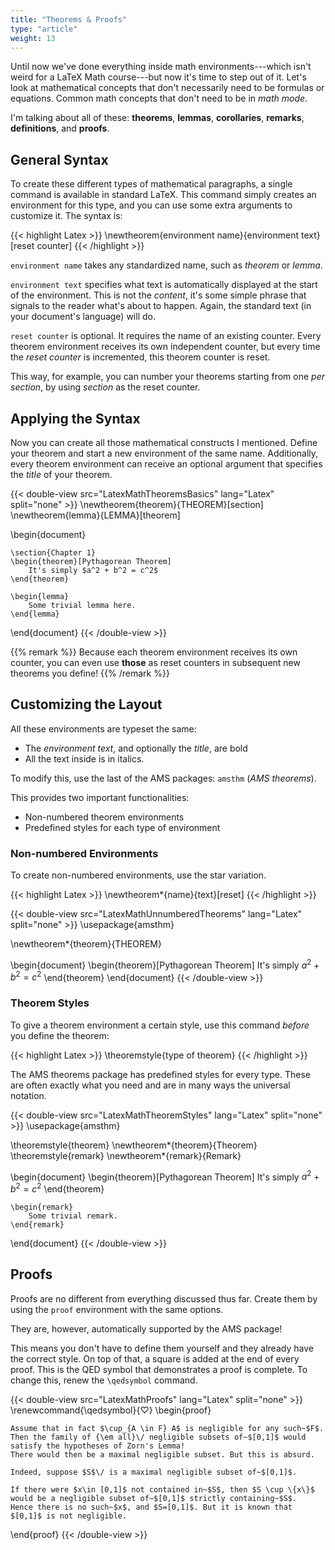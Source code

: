 ```yaml
---
title: "Theorems & Proofs"
type: "article"
weight: 13
---
```


Until now we've done everything inside math environments---which isn't weird for a LaTeX Math course---but now it's time to step out of it. Let's look at mathematical concepts that don't necessarily need to be formulas or equations. Common math concepts that don't need to be in _math mode_.

I'm talking about all of these: **theorems**, **lemmas**, **corollaries**, **remarks**, **definitions**, and **proofs**.

## General Syntax

To create these different types of mathematical paragraphs, a single command is available in standard LaTeX. This command simply creates an environment for this type, and you can use some extra arguments to customize it. The syntax is:

{{< highlight Latex >}}
\newtheorem{environment name}{environment text}[reset counter]
{{< /highlight >}}

`environment name` takes any standardized name, such as *theorem* or *lemma*.

`environment text` specifies what text is automatically displayed at the start of the environment. This is not the _content_, it's some simple phrase that signals to the reader what's about to happen. Again, the standard text (in your document's language) will do.

`reset counter` is optional. It requires the name of an existing counter. Every theorem environment receives its own independent counter, but every time the *reset counter* is incremented, this theorem counter is reset. 

This way, for example, you can number your theorems starting from one _per section_, by using *section* as the reset counter.

## Applying the Syntax

Now you can create all those mathematical constructs I mentioned. Define your theorem and start a new environment of the same name. Additionally, every theorem environment can receive an optional argument that specifies the _title_ of your theorem.

{{< double-view src="LatexMathTheoremsBasics" lang="Latex" split="none" >}}
\newtheorem{theorem}{THEOREM}[section]
\newtheorem{lemma}{LEMMA}[theorem]

\begin{document}

    \section{Chapter 1}
    \begin{theorem}[Pythagorean Theorem]
        It's simply $a^2 + b^2 = c^2$
    \end{theorem}

    \begin{lemma}
        Some trivial lemma here.
    \end{lemma}

\end{document}
{{< /double-view >}}

{{% remark %}}
Because each theorem environment receives its own counter, you can even use **those** as reset counters in subsequent new theorems you define!
{{% /remark %}}

## Customizing the Layout

All these environments are typeset the same: 

* The *environment text*, and optionally the *title*, are bold
* All the text inside is in italics. 

To modify this, use the last of the AMS packages: `amsthm` (*AMS theorems*). 

This provides two important functionalities: 

* Non-numbered theorem environments
* Predefined styles for each type of environment

### Non-numbered Environments

To create non-numbered environments, use the star variation.

{{< highlight Latex >}}
\newtheorem*{name}{text}[reset]
{{< /highlight >}}

{{< double-view src="LatexMathUnnumberedTheorems" lang="Latex" split="none" >}}
\usepackage{amsthm}

\newtheorem*{theorem}{THEOREM}

\begin{document}
    \begin{theorem}[Pythagorean Theorem]
        It's simply $a^2 + b^2 = c^2$
    \end{theorem}
\end{document}
{{< /double-view >}}

### Theorem Styles

To give a theorem environment a certain style, use this command _before_ you define the theorem:

{{< highlight Latex >}}
\theoremstyle{type of theorem}
{{< /highlight >}}

The AMS theorems package has predefined styles for every type. These are often exactly what you need and are in many ways the universal notation.

{{< double-view src="LatexMathTheoremStyles" lang="Latex" split="none" >}}
\usepackage{amsthm}

\theoremstyle{theorem}
\newtheorem*{theorem}{Theorem}
\theoremstyle{remark}
\newtheorem*{remark}{Remark}

\begin{document}
    \begin{theorem}[Pythagorean Theorem]
        It's simply $a^2 + b^2 = c^2$
    \end{theorem}

    \begin{remark}
        Some trivial remark.
    \end{remark}
\end{document}
{{< /double-view >}}

## Proofs

Proofs are no different from everything discussed thus far. Create them by using the `proof` environment with the same options.

They are, however, automatically supported by the AMS package! 

This means you don't have to define them yourself and they already have the correct style. On top of that, a square is added at the end of every proof. This is the QED symbol that demonstrates a proof is complete. To change this, renew the `\qedsymbol` command.

{{< double-view src="LatexMathProofs" lang="Latex" split="none" >}}
\renewcommand{\qedsymbol}{$\heartsuit$}
\begin{proof}

    Assume that in fact $\cup_{A \in F} A$ is negligible for any such~$F$.  
    Then the family of {\em all}\/ negligible subsets of~$[0,1]$ would satisfy the hypotheses of Zorn's Lemma! 
    There would then be a maximal negligible subset. But this is absurd. 
    
    Indeed, suppose $S$\/ is a maximal negligible subset of~$[0,1]$.  
    
    If there were $x\in [0,1]$ not contained in~$S$, then $S \cup \{x\}$ would be a negligible subset of~$[0,1]$ strictly containing~$S$. 
    Hence there is no such~$x$, and $S=[0,1]$. But it is known that $[0,1]$ is not negligible.
 
\end{proof}
{{< /double-view >}}